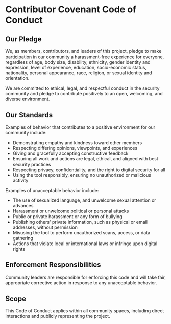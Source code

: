 # Contributor Covenant Code of Conduct

## Our Pledge

We, as members, contributors, and leaders of this project, pledge to make participation in our community a harassment-free experience for everyone, regardless of age, body size, disability, ethnicity, gender identity and expression, level of experience, education, socio-economic status, nationality, personal appearance, race, religion, or sexual identity and orientation.

We are committed to ethical, legal, and respectful conduct in the security community and pledge to contribute positively to an open, welcoming, and diverse environment.

## Our Standards

Examples of behavior that contributes to a positive environment for our community include:

* Demonstrating empathy and kindness toward other members
* Respecting differing opinions, viewpoints, and experiences
* Giving and gracefully accepting constructive feedback
* Ensuring all work and actions are legal, ethical, and aligned with best security practices
* Respecting privacy, confidentiality, and the right to digital security for all
* Using the tool responsibly, ensuring no unauthorized or malicious activity

Examples of unacceptable behavior include:

* The use of sexualized language, and unwelcome sexual attention or advances
* Harassment or unwelcome political or personal attacks
* Public or private harassment or any form of bullying
* Publishing others' private information, such as physical or email addresses, without permission
* Misusing the tool to perform unauthorized scans, access, or data gathering
* Actions that violate local or international laws or infringe upon digital rights

## Enforcement Responsibilities

Community leaders are responsible for enforcing this code and will take fair, appropriate corrective action in response to any unacceptable behavior.

## Scope

This Code of Conduct applies within all community spaces, including direct interactions and publicly representing the project.
